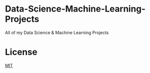 # Data-Science-Machine-Learning-Projects
All of my Data Science &amp; Machine Learning Projects 

# License

[MIT](https://choosealicense.com/licenses/mit/)
